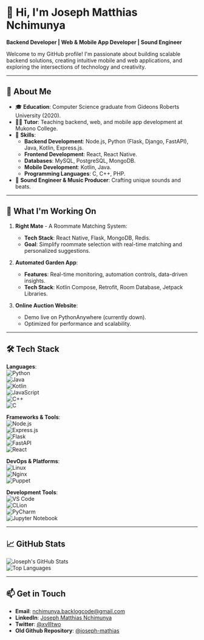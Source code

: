 # 👋 Hi, I'm **Joseph Matthias Nchimunya**  

**Backend Developer | Web & Mobile App Developer | Sound Engineer**  

Welcome to my GitHub profile! I'm passionate about building scalable backend solutions, creating intuitive mobile and web applications, and exploring the intersections of technology and creativity.

---

## 🚀 **About Me**
- 🎓 **Education**: Computer Science graduate from Gideons Roberts University (2020).  
- 👨‍🏫 **Tutor**: Teaching backend, web, and mobile app development at Mukono College.  
- 🔧 **Skills**:
  - **Backend Development**: Node.js, Python (Flask, Django, FastAPI), Java, Kotlin, Express.js.  
  - **Frontend Development**: React, React Native.  
  - **Databases**: MySQL, PostgreSQL, MongoDB.  
  - **Mobile Development**: Kotlin, Java.  
  - **Programming Languages**: C, C++, PHP.  
- 🎵 **Sound Engineer & Music Producer**: Crafting unique sounds and beats.

---

## 🌟 **What I'm Working On**
1. **Right Mate** - A Roommate Matching System:  
   - **Tech Stack**: React Native, Flask, MongoDB, Redis.  
   - **Goal**: Simplify roommate selection with real-time matching and personalized suggestions.  

2. **Automated Garden App**:  
   - **Features**: Real-time monitoring, automation controls, data-driven insights.  
   - **Tech Stack**: Kotlin Compose, Retrofit, Room Database, Jetpack Libraries.  

3. **Online Auction Website**:  
   - Demo live on PythonAnywhere (currently down).
   - Optimized for performance and scalability.  

---

## 🛠️ **Tech Stack**
**Languages**:  
![Python](https://img.shields.io/badge/-Python-333?style=flat&logo=python)  
![Java](https://img.shields.io/badge/-Java-333?style=flat&logo=java)  
![Kotlin](https://img.shields.io/badge/-Kotlin-333?style=flat&logo=kotlin)  
![JavaScript](https://img.shields.io/badge/-JavaScript-333?style=flat&logo=javascript)  
![C++](https://img.shields.io/badge/-C++-333?style=flat&logo=cplusplus)  
![C](https://img.shields.io/badge/-C-333?style=flat&logo=c)  

**Frameworks & Tools**:  
![Node.js](https://img.shields.io/badge/-Node.js-333?style=flat&logo=node.js)  
![Express.js](https://img.shields.io/badge/-Express.js-333?style=flat&logo=express)  
![Flask](https://img.shields.io/badge/-Flask-333?style=flat&logo=flask)  
![FastAPI](https://img.shields.io/badge/-FastAPI-333?style=flat&logo=fastapi)  
![React](https://img.shields.io/badge/-React-333?style=flat&logo=react)  

**DevOps & Platforms**:  
![Linux](https://img.shields.io/badge/-Linux-333?style=flat&logo=linux)  
![Nginx](https://img.shields.io/badge/-Nginx-333?style=flat&logo=nginx)  
![Puppet](https://img.shields.io/badge/-Puppet-333?style=flat&logo=puppet)  

**Development Tools**:  
![VS Code](https://img.shields.io/badge/-VS%20Code-333?style=flat&logo=visualstudiocode)  
![CLion](https://img.shields.io/badge/-CLion-333?style=flat&logo=jetbrains)  
![PyCharm](https://img.shields.io/badge/-PyCharm-333?style=flat&logo=pycharm)  
![Jupyter Notebook](https://img.shields.io/badge/-Jupyter%20Notebook-333?style=flat&logo=jupyter)  

---

## 📈 **GitHub Stats**
![Joseph's GitHub Stats](https://github-readme-stats.vercel.app/api?username=nchimunyascripts&show_icons=true&theme=radical)  
![Top Languages](https://github-readme-stats.vercel.app/api/top-langs/?username=nchimunyascripts&layout=compact&theme=radical)

---

## 📫 **Get in Touch**
- **Email**: nchimunya.backlogcode@gmail.com  
- **LinkedIn**: [Joseph Matthias Nchimunya](https://www.linkedin.com/in/joseph-nchimunya-4aaa54198)  
- **Twitter**: [@xvllltwo](https://twitter.com/xvlll8two)
- **Old Github Repository**: [@joseph-mathias](https://github.com/joseph-mathias)
